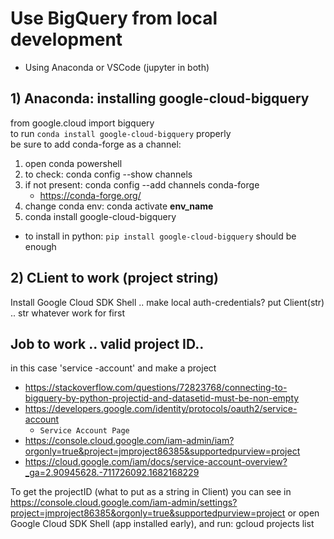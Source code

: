 # Use BigQuery from local development
- Using Anaconda or VSCode (jupyter in both)

## 1) Anaconda: installing google-cloud-bigquery
from google.cloud import bigquery   
to run `conda install google-cloud-bigquery` properly    
be sure to add conda-forge as a channel:
1. open conda powershell
2. to check: conda config --show channels
3. if not present: conda config --add channels conda-forge
    - https://conda-forge.org/
4. change conda env: conda activate __env_name__
5. conda install google-cloud-bigquery
- to install in python: `pip install google-cloud-bigquery` should be enough

## 2) CLient to work (project string)
Install Google Cloud SDK Shell .. make local auth-credentials?
put Client(str) .. str whatever work for first

## Job to work .. valid project ID..
in this case 'service -account' and make a project
- https://stackoverflow.com/questions/72823768/connecting-to-bigquery-by-python-projectid-and-datasetid-must-be-non-empty
- https://developers.google.com/identity/protocols/oauth2/service-account
    - `Service Account Page`
- https://console.cloud.google.com/iam-admin/iam?orgonly=true&project=jmproject86385&supportedpurview=project
- https://cloud.google.com/iam/docs/service-account-overview?_ga=2.90945628.-711726092.1682168229

To get the projectID (what to put as a string in Client)
you can see in 
https://console.cloud.google.com/iam-admin/settings?project=jmproject86385&orgonly=true&supportedpurview=project
or open Google Cloud SDK Shell (app installed early), and run:
gcloud projects list

